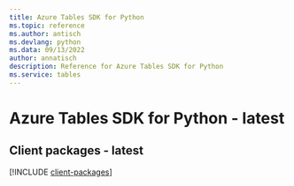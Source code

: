 ```yaml
---
title: Azure Tables SDK for Python
ms.topic: reference
ms.author: antisch
ms.devlang: python
ms.data: 09/13/2022
author: annatisch
description: Reference for Azure Tables SDK for Python
ms.service: tables
---
```

# Azure Tables SDK for Python - latest

## Client packages - latest
[!INCLUDE [client-packages](tables-client-index.md)]